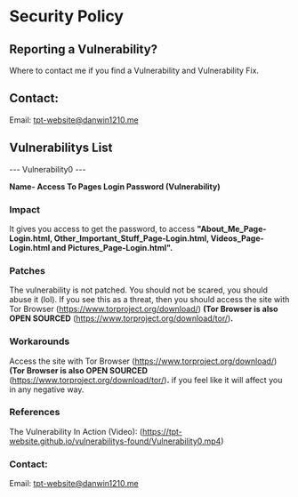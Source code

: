 # Security Policy

## Reporting a Vulnerability?
Where to contact me if you find a Vulnerability and Vulnerability Fix.

## Contact: 
Email: tpt-website@danwin1210.me

## Vulnerabilitys List

--- Vulnerability0 ---

**Name- Access To Pages Login Password (Vulnerability)**

### Impact
It gives you access to get the password, to access **"About_Me_Page-Login.html, Other_Important_Stuff_Page-Login.html, Videos_Page-Login.html and Pictures_Page-Login.html".** 

### Patches
The vulnerability is not patched. You should not be scared, you should abuse it (lol). If you see this as a threat, then you should access the site with Tor Browser (https://www.torproject.org/download/) **(Tor Browser is also OPEN SOURCED** (https://www.torproject.org/download/tor/)**.**

### Workarounds
Access the site with Tor Browser (https://www.torproject.org/download/) **(Tor Browser is also OPEN SOURCED** (https://www.torproject.org/download/tor/)**.**  if you feel like it will affect you in any negative way. 

### References
The Vulnerability In Action (Video): (https://tpt-website.github.io/vulnerabilitys-found/Vulnerability0.mp4)

### Contact: 
Email: tpt-website@danwin1210.me



